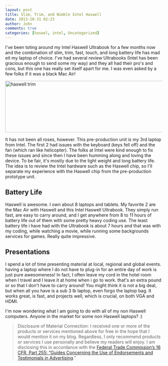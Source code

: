 ```yaml
---
layout: post
title: Slim, Trim, and Nimble Intel Haswell
date: 2013-10-31 02:23
author: John
comments: true
categories: [haswel, intel, Uncategorized]
---
```

I've been toting around my Intel Haswell Ultrabook for a few months now and the combination of slim, trim, fast, touch, and long battery life has mad eit my laptop of choice. I've had several review Ultrabooks (Intel has been gracious enough to send some my way) and they all had their pro's and cons, but this one has really set itself apart for me. I was even asked by a few folks if it was a black Mac Air! 

<img src="/wp-content/uploads/2013/09/haswell-trim.jpg" alt="haswell trim" width="600" height="165" class="aligncenter size-full wp-image-20991" />

It has not been all roses, however. This pre-production unit is my 3rd laptop from Intel. The first 2 had issues with the keyboard (keys fell off) and the fan (which ran like  helicopter). The folks at Intel were kind enough to fix these issues and since then I have been humming along and loving the device. To be fair, it's mostly due to the light weight and long battery life. The idea is to review the Intel hardware such as the Haswell chip, so I'll separate my experience with the Haswell chip from the pre-production prototype unit. 

<h2>Battery Life</h2>
Haswell is awesome. I own about 8 laptops and tablets.  My favorite 2 are the Mac Air with Haswell and this Intel Haswell Ultrabook. They simply run fast, are easy to carry around, and I get anywhere from 8 to 11 hours of battery life out of them  with some pretty heavy coding use. The least battery life i have had with the Ultrabook is about 7 hours and that was with my coding, while watching a movie, while running some backgrounds services for games. Really quite impressive.

<h2>Presentations</h2>
I spend a lot of time presenting material at local, regional and global events. having a laptop where I do not have to plug-in for an entire day of work is just pure awesomeness! In fact, I often leave my cord in the hotel room when I travel and I leave it at home when i go to work. that's an extra pound or so that I don't have to carry around! You might think it is not a big deal, but when all you have is a sub 3 lb laptop, even forgo the laptop bag. It works great, is fast, and projects well, which is crucial, on both VGA and HDMI.

I'm now wondering what I am going to do with all of my non Haswell computers. Anyone in the market for some non Haswell laptops? :)


<blockquote>Disclosure of Material Connection: I received one or more of the products or services mentioned above for free in the hope that I would mention it on my blog. Regardless, I only recommend products or services I use personally and believe my readers will enjoy. I am disclosing this in accordance with the <a href="http://www.gpo.gov/fdsys/pkg/CFR-2003-title16-vol1/content-detail.html">Federal Trade Commission’s 16 CFR, Part 255: “Guides Concerning the Use of Endorsements and Testimonials in Advertising</a>.”</blockquote>

<div data-type="ad" data-publisher="lqm.johnpapa.site" data-zone="ron" data-format="1×1"></div>  
